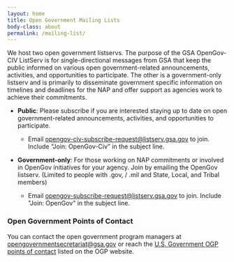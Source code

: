 ```yaml
---
layout: home
title: Open Government Mailing Lists
body-class: about
permalink: /mailing-list/
---
```


We host two open government listservs. The purpose of the GSA OpenGov-CIV ListServ is for single-directional messages from GSA that keep the public informed on various open government-related announcements, activities, and opportunities to participate. The other is a government-only listserv and is primarily to disseminate government specific information on timelines and deadlines for the NAP and offer support as agencies work to achieve their commitments.

* **Public**: Please subscribe if you are interested staying up to date on open government-related announcements, activities, and opportunities to participate.
	* Email [opengov-civ-subscribe-request@listserv.gsa.gov](mailto:opengov-civ-subscribe-request@listserv.gsa.gov?subject=Join:OpenGov-Civ) to join. Include “Join: OpenGov-Civ” in the subject line.

* **Government-only**: For those working on NAP commitments or involved in OpenGov initiatives for your agency. Join by emailing the OpenGov listserv. (Limited to people with .gov, / .mil and State, Local, and Tribal members)
	* Email [opengov-subscribe-request@listserv.gsa.gov](mailto:opengov-subscribe-request@listserv.gsa.gov?subject=Join:OpenGov) to join. Include "Join: OpenGov" in the subject line.


### Open Government Points of Contact

You can contact the open government program managers at [&#x6f;&#x70;&#x65;&#x6e;&#x67;&#x6f;&#x76;&#x65;&#x72;&#x6e;&#x6d;&#x65;&#x6e;&#x74;&#x73;&#x65;&#x63;&#x72;&#x65;&#x74;&#x61;&#x72;&#x69;&#x61;&#x74;&#x40;&#x67;&#x73;&#x61;&#x2e;&#x67;ov](mail&#116;o&#58;&#x6f;&#x70;&#x65;&#x6e;&#x67;&#x6f;&#x76;&#x65;&#x72;&#x6e;&#x6d;&#x65;&#x6e;&#x74;&#x73;&#x65;&#x63;&#x72;&#x65;&#x74;&#x61;&#x72;&#x69;&#x61;&#x74;&#x40;&#x67;&#x73;&#x61;&#x2e;&#x67;&#x6f;&#x76;) or reach the [U.S. Government OGP points of contact](https://www.opengovpartnership.org/members/united-states/#anchor-contacts) listed on the OGP website. 


